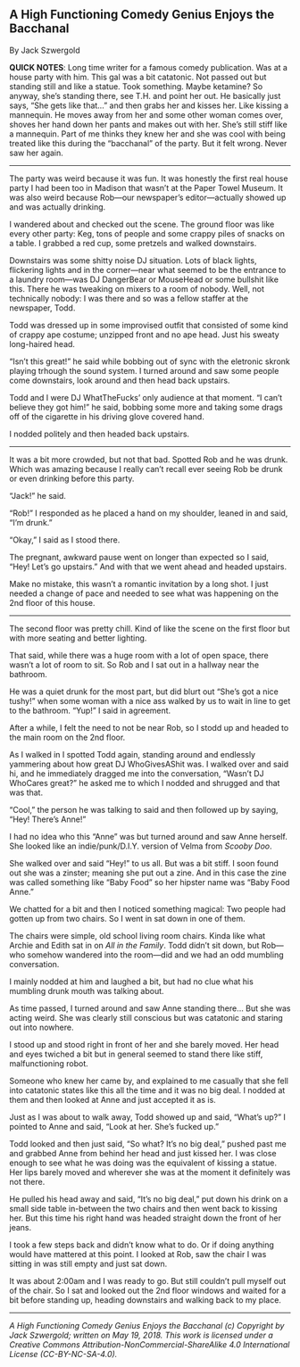 ## A High Functioning Comedy Genius Enjoys the Bacchanal

By Jack Szwergold

**QUICK NOTES**: Long time writer for a famous comedy publication. Was at a house party with him. This gal was a bit catatonic. Not passed out but standing still and like a statue. Took something. Maybe ketamine? So anyway, she’s standing there, see T.H. and point her out. He basically just says, “She gets like that…” and then grabs her and kisses her. Like kissing a mannequin. He moves away from her and some other woman comes over, shoves her hand down her pants and makes out with her. She’s still stiff like a mannequin. Part of me thinks they knew her and she was cool with being treated like this during the “bacchanal” of the party. But it felt wrong. Never saw her again.

***

The party was weird because it was fun. It was honestly the first real house party I had been too in Madison that wasn’t at the Paper Towel Museum. It was also weird because Rob—our newspaper’s editor—actually showed up and was actually drinking.

I wandered about and checked out the scene. The ground floor was like every other party: Keg, tons of people and some crappy piles of snacks on a table. I grabbed a red cup, some pretzels and walked downstairs.

Downstairs was some shitty noise DJ situation. Lots of black lights, flickering lights and in the corner—near what seemed to be the entrance to a laundry room—was DJ DangerBear or MouseHead or some bullshit like this. There he was tweaking on mixers to a room of nobody. Well, not technically nobody: I was there and so was a fellow staffer at the newspaper, Todd.

Todd was dressed up in some improvised outfit that consisted of some kind of crappy ape costume; unzipped front and no ape head. Just his sweaty long-haired head.

“Isn’t this great!” he said while bobbing out of sync with the eletronic skronk playing trhough the sound system. I turned around and saw some people come downstairs, look around and then head back upstairs.

Todd and I were DJ WhatTheFucks’ only audience at that moment. “I can’t believe they got him!” he said, bobbing some more and taking some drags off of the cigarette in his driving glove covered hand.

I nodded politely and then headed back upstairs.

***

It was a bit more crowded, but not that bad. Spotted Rob and he was drunk. Which was amazing because I really can’t recall ever seeing Rob be drunk or even drinking before this party.

“Jack!” he said.

“Rob!” I responded as he placed a hand on my shoulder, leaned in and said, “I’m drunk.”

“Okay,” I said as I stood there.

The pregnant, awkward pause went on longer than expected so I said, “Hey! Let’s go upstairs.” And with that we went ahead and headed upstairs.

Make no mistake, this wasn’t a romantic invitation by a long shot. I just needed a change of pace and needed to see what was happening on the 2nd floor of this house.

***

The second floor was pretty chill. Kind of like the scene on the first floor but with more seating and better lighting.

That said, while there was a huge room with a lot of open space, there wasn’t a lot of room to sit. So Rob and I sat out in a hallway near the bathroom.

He was a quiet drunk for the most part, but did blurt out “She’s got a nice tushy!” when some woman with a nice ass walked by us to wait in line to get to the bathroom. “Yup!” I said in agreement.

After a while, I felt the need to not be near Rob, so I stodd up and headed to the main room on the 2nd floor.

As I walked in I spotted Todd again, standing around and endlessly yammering about how great DJ WhoGivesAShit was. I walked over and said hi, and he immediately dragged me into the conversation, “Wasn’t DJ WhoCares great?” he asked me to which I nodded and shrugged and that was that.

“Cool,” the person he was talking to said and then followed up by saying, “Hey! There’s Anne!”

I had no idea who this “Anne” was but turned around and saw Anne herself. She looked like an indie/punk/D.I.Y. version of Velma from *Scooby Doo*.

She walked over and said “Hey!” to us all. But was a bit stiff. I soon found out she was a zinster; meaning she put out a zine. And in this case the zine was called something like “Baby Food” so her hipster name was “Baby Food Anne.”

We chatted for a bit and then I noticed something magical: Two people had gotten up from two chairs. So I went in sat down in one of them.

The chairs were simple, old school living room chairs. Kinda like what Archie and Edith sat in on *All in the Family*. Todd didn’t sit down, but Rob—who somehow wandered into the room—did and we had an odd mumbling conversation.

I mainly nodded at him and laughed a bit, but had no clue what his mumbling drunk mouth was talking about.

As time passed, I turned around and saw Anne standing there… But she was acting weird. She was clearly still conscious but was catatonic and staring out into nowhere.

I stood up and stood right in front of her and she barely moved. Her head and eyes twiched a bit but in general seemed to stand there like stiff, malfunctioning robot.

Someone who knew her came by, and explained to me casually that she fell into catatonic states like this all the time and it was no big deal. I nodded at them and then looked at Anne and just accepted it as is.

Just as I was about to walk away, Todd showed up and said, “What’s up?” I pointed to Anne and said, “Look at her. She’s fucked up.”

Todd looked and then just said, “So what? It’s no big deal,” pushed past me and grabbed Anne from behind her head and just kissed her. I was close enough to see what he was doing was the equivalent of kissing a statue. Her lips barely moved and wherever she was at the moment it definitely was not there.

He pulled his head away and said, “It’s no big deal,” put down his drink on a small side table in-between the two chairs and then went back to kissing her. But this time his right hand was headed straight down the front of her jeans.

I took a few steps back and didn’t know what to do. Or if doing anything would have mattered at this point. I looked at Rob, saw the chair I was sitting in was still empty and just sat down.

It was about 2:00am and I was ready to go. But still couldn’t pull myself out of the chair. So I sat and looked out the 2nd floor windows and waited for a bit before standing up, heading downstairs and walking back to my place.

***

*A High Functioning Comedy Genius Enjoys the Bacchanal (c) Copyright by Jack Szwergold; written on May 19, 2018. This work is licensed under a Creative Commons Attribution-NonCommercial-ShareAlike 4.0 International License (CC-BY-NC-SA-4.0).*